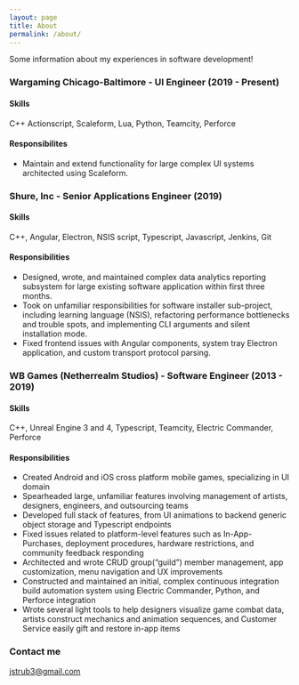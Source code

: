 ```yaml
---
layout: page
title: About
permalink: /about/
---
```


Some information about my experiences in software development!

### Wargaming Chicago-Baltimore - UI Engineer (2019 - Present)
#### Skills
C++ Actionscript, Scaleform, Lua, Python, Teamcity, Perforce
#### Responsibilites
* Maintain and extend functionality for large complex UI systems architected using Scaleform.

### Shure, Inc - Senior Applications Engineer (2019)
#### Skills
C++, Angular, Electron, NSIS script, Typescript, Javascript, Jenkins, Git
#### Responsibilities
* Designed, wrote, and maintained complex data analytics reporting subsystem for large existing software application within first three months.
* Took on unfamiliar responsibilities for software installer sub-project, including learning language (NSIS), refactoring performance bottlenecks and trouble spots, and implementing CLI arguments and silent installation mode.
* Fixed frontend issues with Angular components, system tray Electron application, and custom transport protocol parsing.

### WB Games (Netherrealm Studios) - Software Engineer (2013 - 2019)
#### Skills
C++, Unreal Engine 3 and 4, Typescript, Teamcity, Electric Commander, Perforce 
#### Responsibilities
* Created Android and iOS cross platform mobile games, specializing in UI domain
* Spearheaded large, unfamiliar features involving management of artists, designers, engineers, and outsourcing teams
* Developed full stack of features, from UI animations to backend generic object storage and Typescript endpoints
* Fixed issues related to platform-level features such as In-App-Purchases, deployment procedures, hardware restrictions, and community feedback responding
* Architected and wrote CRUD group(“guild”) member management, app customization, menu navigation and UX improvements
* Constructed and maintained an initial, complex continuous integration build automation system using Electric Commander, Python, and Perforce integration
* Wrote several light tools to help designers visualize game combat data, artists construct mechanics and animation sequences, and Customer Service easily gift and restore in-app items


### Contact me

[jstrub3@gmail.com](mailto:jstrub3@gmail.com)
